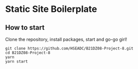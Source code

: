 # Static Site Boilerplate

## How to start

Clone the repository, install packages, start and go-go girl!

```
git clone https://github.com/HSEADC/B21DZ08-Project-8.git
cd B21DZ08-Project-8
yarn
yarn start
```
